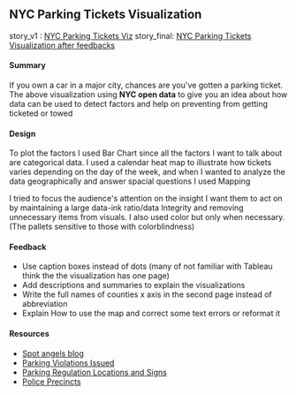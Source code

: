 ## NYC Parking Tickets Visualization

story_v1 : [NYC Parking Tickets Viz](https://public.tableau.com/profile/anouar.zbaida#!/vizhome/NYCParkingTicketsViz/V1)
story_final: [NYC Parking Tickets Visualization after feedbacks](https://public.tableau.com/profile/anouar.zbaida#!/vizhome/NYCParkingTicketsVizF/V2)

#### Summary

If you own a car in a major city, chances are you've gotten a parking ticket. The above visualization using **NYC open data** to give you an idea about how data can be used to detect factors and help on preventing from getting ticketed or towed

#### Design

To plot the factors I used Bar Chart since all the factors I want to talk about are categorical data. I used a calendar heat map to illustrate how tickets varies depending on the day of the week, and when I wanted to analyze the data geographically and answer spacial questions I used Mapping

I tried to focus the audience's attention on the insight I want them to act on by maintaining a large data-ink ratio/data Integrity and removing unnecessary items from visuals. I also used color but only when necessary. (The pallets sensitive to those with colorblindness)

#### Feedback

- Use caption boxes instead of dots (many of not familiar with Tableau think the the visualization has one page)
- Add descriptions and summaries to explain the visualizations
- Write the full names of counties x axis in the second page instead of abbreviation
- Explain How to use the map and correct some text errors or reformat it

#### Resources

- [Spot angels blog](https://www.spotangels.com/blog/)
- [Parking Violations Issued](https://data.cityofnewyork.us/City-Government/Parking-Violations-Issued-Fiscal-Year-2018/pvqr-7yc4)
- [Parking Regulation Locations and Signs](https://data.cityofnewyork.us/Transportation/Parking-Regulation-Locations-and-Signs/xswq-wnv9)
- [Police Precincts](https://data.cityofnewyork.us/Public-Safety/Police-Precincts/78dh-3ptz)
